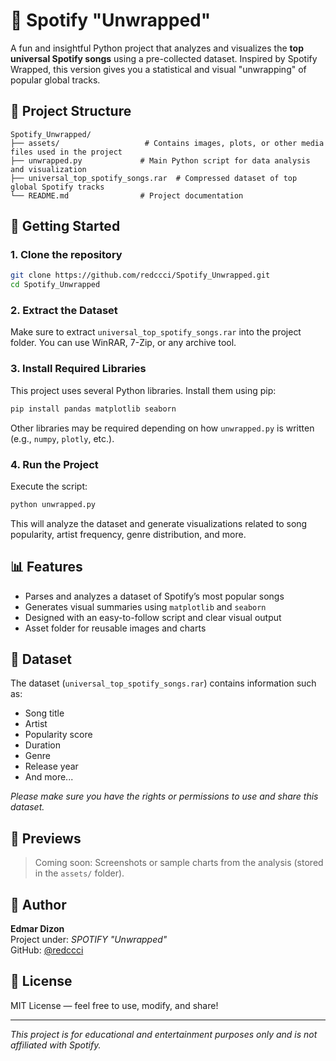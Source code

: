 # 🎵 Spotify "Unwrapped"

A fun and insightful Python project that analyzes and visualizes the **top universal Spotify songs** using a pre-collected dataset. Inspired by Spotify Wrapped, this version gives you a statistical and visual "unwrapping" of popular global tracks.

## 📁 Project Structure

```
Spotify_Unwrapped/
├── assets/                   # Contains images, plots, or other media files used in the project
├── unwrapped.py             # Main Python script for data analysis and visualization
├── universal_top_spotify_songs.rar  # Compressed dataset of top global Spotify tracks
└── README.md                # Project documentation
```

## 🚀 Getting Started

### 1. Clone the repository

```bash
git clone https://github.com/redccci/Spotify_Unwrapped.git
cd Spotify_Unwrapped
```

### 2. Extract the Dataset

Make sure to extract `universal_top_spotify_songs.rar` into the project folder. You can use WinRAR, 7-Zip, or any archive tool.

### 3. Install Required Libraries

This project uses several Python libraries. Install them using pip:

```bash
pip install pandas matplotlib seaborn
```

Other libraries may be required depending on how `unwrapped.py` is written (e.g., `numpy`, `plotly`, etc.).

### 4. Run the Project

Execute the script:

```bash
python unwrapped.py
```

This will analyze the dataset and generate visualizations related to song popularity, artist frequency, genre distribution, and more.

## 📊 Features

- Parses and analyzes a dataset of Spotify’s most popular songs
- Generates visual summaries using `matplotlib` and `seaborn`
- Designed with an easy-to-follow script and clear visual output
- Asset folder for reusable images and charts

## 📂 Dataset

The dataset (`universal_top_spotify_songs.rar`) contains information such as:

- Song title
- Artist
- Popularity score
- Duration
- Genre
- Release year
- And more...

*Please make sure you have the rights or permissions to use and share this dataset.*

## 📸 Previews

> Coming soon: Screenshots or sample charts from the analysis (stored in the `assets/` folder).

## 🧠 Author

**Edmar Dizon**  
Project under: *SPOTIFY "Unwrapped"*  
GitHub: [@redccci](https://github.com/redccci)

## 📄 License

MIT License — feel free to use, modify, and share!

---

*This project is for educational and entertainment purposes only and is not affiliated with Spotify.*
